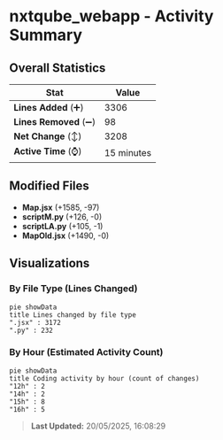 # nxtqube_webapp - Activity Summary 

## Overall Statistics

| Stat                   | Value                                                             |
| ---------------------- | ----------------------------------------------------------------- |
| **Lines Added** (➕)   | 3306                                          |
| **Lines Removed** (➖) | 98                                        |
| **Net Change** (↕)    | 3208                |
| **Active Time** (⌚)   | 15 minutes |


## Modified Files
- **Map.jsx** (+1585, -97)
- **scriptM.py** (+126, -0)
- **scriptLA.py** (+105, -1)
- **MapOld.jsx** (+1490, -0)

## Visualizations

### By File Type (Lines Changed)

```mermaid
pie showData
title Lines changed by file type
".jsx" : 3172
".py" : 232
```

### By Hour (Estimated Activity Count)

```mermaid
pie showData
title Coding activity by hour (count of changes)
"12h" : 2
"14h" : 2
"15h" : 8
"16h" : 5
```


> **Last Updated:** 20/05/2025, 16:08:29